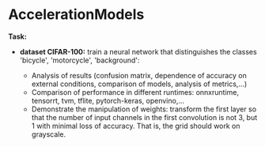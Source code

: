 # AccelerationModels

<b>Task:</b>
* <b>dataset CIFAR-100:</b> train a neural network that distinguishes the classes 'bicycle', 'motorcycle', 'background':
  
  * Analysis of results (confusion matrix, dependence of accuracy on external conditions, comparison of models, analysis of metrics,...)
  * Comparison of performance in different runtimes: onnxruntime, tensorrt, tvm, tflite, pytorch-keras, openvino,... 
  * Demonstrate the manipulation of weights: transform the first layer so that the number of input channels in the first convolution is not 3, but 1 with minimal loss of accuracy. That is, the grid should work on grayscale.
